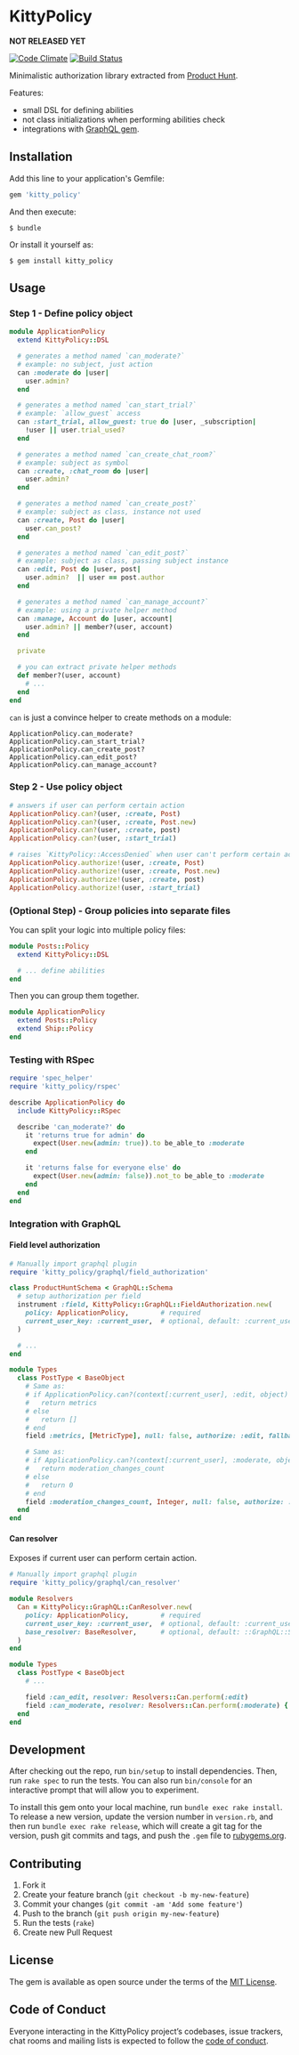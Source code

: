 # KittyPolicy

**NOT RELEASED YET**

[![Code Climate](https://codeclimate.com/github/producthunt/kitty-policy.svg)](https://codeclimate.com/github/producthunt/kitty-policy)
[![Build Status](https://secure.travis-ci.org/producthunt/kitty-policy.svg)](http://travis-ci.org/producthunt/kitty-policy)

Minimalistic authorization library extracted from [Product Hunt](https://www.producthunt.com/).

Features:

* small DSL for defining abilities
* not class initializations when performing abilities check
* integrations with [GraphQL gem](https://rubygems.org/gems/graphql).

## Installation

Add this line to your application's Gemfile:

```ruby
gem 'kitty_policy'
```

And then execute:

    $ bundle

Or install it yourself as:

    $ gem install kitty_policy

## Usage

### Step 1 - Define policy object

```ruby
module ApplicationPolicy
  extend KittyPolicy::DSL

  # generates a method named `can_moderate?`
  # example: no subject, just action
  can :moderate do |user|
    user.admin?
  end

  # generates a method named `can_start_trial?`
  # example: `allow_guest` access
  can :start_trial, allow_guest: true do |user, _subscription|
    !user || user.trial_used?
  end

  # generates a method named `can_create_chat_room?`
  # example: subject as symbol
  can :create, :chat_room do |user|
    user.admin?
  end

  # generates a method named `can_create_post?`
  # example: subject as class, instance not used
  can :create, Post do |user|
    user.can_post?
  end

  # generates a method named `can_edit_post?`
  # example: subject as class, passing subject instance
  can :edit, Post do |user, post|
    user.admin?  || user == post.author
  end

  # generates a method named `can_manage_account?`
  # example: using a private helper method
  can :manage, Account do |user, account|
    user.admin? || member?(user, account)
  end

  private

  # you can extract private helper methods
  def member?(user, account)
    # ...
  end
end
```

`can` is just a convince helper to create methods on a module:

```
ApplicationPolicy.can_moderate?
ApplicationPolicy.can_start_trial?
ApplicationPolicy.can_create_post?
ApplicationPolicy.can_edit_post?
ApplicationPolicy.can_manage_account?
```

### Step 2 - Use policy object

```ruby
# answers if user can perform certain action
ApplicationPolicy.can?(user, :create, Post)
ApplicationPolicy.can?(user, :create, Post.new)
ApplicationPolicy.can?(user, :create, post)
ApplicationPolicy.can?(user, :start_trial)

# raises `KittyPolicy::AccessDenied` when user can't perform certain action
ApplicationPolicy.authorize!(user, :create, Post)
ApplicationPolicy.authorize!(user, :create, Post.new)
ApplicationPolicy.authorize!(user, :create, post)
ApplicationPolicy.authorize!(user, :start_trial)
```

### (Optional Step) - Group policies into separate files

You can split your logic into multiple policy files:

```ruby
module Posts::Policy
  extend KittyPolicy::DSL

  # ... define abilities
end
```

Then you can group them together.

```ruby
module ApplicationPolicy
  extend Posts::Policy
  extend Ship::Policy
end
```

### Testing with RSpec

```ruby
require 'spec_helper'
require 'kitty_policy/rspec'

describe ApplicationPolicy do
  include KittyPolicy::RSpec

  describe 'can_moderate?' do
    it 'returns true for admin' do
      expect(User.new(admin: true)).to be_able_to :moderate
    end

    it 'returns false for everyone else' do
      expect(User.new(admin: false)).not_to be_able_to :moderate
    end
  end
end
```

### Integration with GraphQL

#### Field level authorization

```ruby
# Manually import graphql plugin
require 'kitty_policy/graphql/field_authorization'

class ProductHuntSchema < GraphQL::Schema
  # setup authorization per field
  instrument :field, KittyPolicy::GraphQL::FieldAuthorization.new(
    policy: ApplicationPolicy,        # required
    current_user_key: :current_user,  # optional, default: :current_user
  )

  # ...
end
```

```ruby
module Types
  class PostType < BaseObject
    # Same as:
    # if ApplicationPolicy.can?(context[:current_user], :edit, object)
    #   return metrics
    # else
    #   return []
    # end
    field :metrics, [MetricType], null: false, authorize: :edit, fallback: []

    # Same as:
    # if ApplicationPolicy.can?(context[:current_user], :moderate, object)
    #   return moderation_changes_count
    # else
    #   return 0
    # end
    field :moderation_changes_count, Integer, null: false, authorize: :moderate, fallback: 0
  end
end
```

#### Can resolver

Exposes if current user can perform certain action.

```ruby
# Manually import graphql plugin
require 'kitty_policy/graphql/can_resolver'

module Resolvers
  Can = KittyPolicy::GraphQL::CanResolver.new(
    policy: ApplicationPolicy,        # required
    current_user_key: :current_user,  # optional, default: :current_user
    base_resolver: BaseResolver,      # optional, default: ::GraphQL::Schema::Resolver,
  )
end
```

```ruby
module Types
  class PostType < BaseObject
    # ...

    field :can_edit, resolver: Resolvers::Can.perform(:edit)                   # -> ApplicationPolicy.can?(edit, post)
    field :can_moderate, resolver: Resolvers::Can.perform(:moderate) { :site } # -> ApplicationPolicy.can?(:moderate, :site)
  end
end
```

## Development

After checking out the repo, run `bin/setup` to install dependencies. Then, run `rake spec` to run the tests. You can also run `bin/console` for an interactive prompt that will allow you to experiment.

To install this gem onto your local machine, run `bundle exec rake install`. To release a new version, update the version number in `version.rb`, and then run `bundle exec rake release`, which will create a git tag for the version, push git commits and tags, and push the `.gem` file to [rubygems.org](https://rubygems.org).

## Contributing

1. Fork it
2. Create your feature branch (`git checkout -b my-new-feature`)
3. Commit your changes (`git commit -am 'Add some feature'`)
4. Push to the branch (`git push origin my-new-feature`)
5. Run the tests (`rake`)
6. Create new Pull Request

## License

The gem is available as open source under the terms of the [MIT License](https://opensource.org/licenses/MIT).

## Code of Conduct

Everyone interacting in the KittyPolicy project’s codebases, issue trackers, chat rooms and mailing lists is expected to follow the [code of conduct](https://github.com/producthunt/kitty-policy/blob/master/CODE_OF_CONDUCT.md).
